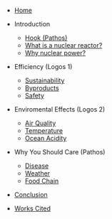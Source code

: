 <!-- docs/sidebar.md -->


* [Home](./)

* Introduction
  * [Hook (Pathos)](./Introduction/Hook/index)
  * [What is a nuclear reactor?](./Introduction/Nuclear%20Reactor/index)
  * [Why nuclear power?](./Introduction/Nuclear%20Power/index)

* Efficiency (Logos 1)
  * [Sustainability](./Efficiency/Sustainability/index)
  * [Byproducts](./Efficiency/Byproducts/index)
  * [Safety](./Efficiency/Safety/index)

* Enviromental Effects (Logos 2)
  * [Air Quality](./Enviromental%20Effects/Air%20Quality/index)
  * [Temperature](./Enviromental%20Effects/Temperature/index)
  * [Ocean Acidity](./Enviromental%20Effects/Ocean%20Acidity/index)

* Why You Should Care (Pathos)
  * [Disease](./Why%20Care/Disease/index)
  * [Weather](./Why%20Care/Weather/index)
  * [Food Chain](./Why%20Care/Food%20Chain/index)

* [Conclusion](./Conclusion/index)

* [Works Cited](./Works%20Cited/index)
